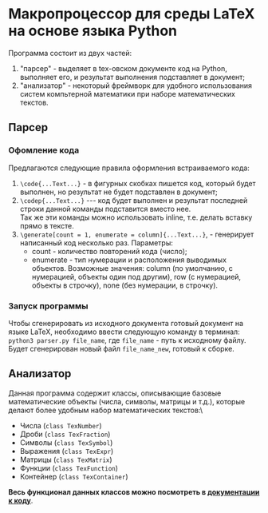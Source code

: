 # Макропроцессор для среды LaTeX на основе языка Python


Программа состоит из двух частей:
1) "парсер" - выделяет в tex-овском документе код на Python, выполняет его, и результат выполнения подставляет в документ;
2) "анализатор" - некоторый фреймворк для удобного использования систем компьтерной математики при наборе математических текстов.

## Парсер
### Офомление кода

Предлагаются следующие правила оформления встраиваемого кода:
1) `\code{...Text...}` - в фигурных скобках пишется код, который будет выполнен, но результат не будет подставлен в документ;
2) `\codep{...Text...}` --- код будет выполнен и результат последней строки данной команды подставится вместо нее.\
Так же эти команды можно использовать inline, т.е. делать вставку прямо в тексте.
3) `\generate[count = 1, enumerate = column]{...Text...}`, - генерирует написанный код несколько раз.
     Параметры: 
     + count - количество повторений кода (число);
     + enumerate - тип нумерации и расположения выводимых объектов. Возможные значения: column (по умолчанию, с нумерацией, объекты один под другим), row (с нумерацией, объекты в строчку), none (без нумерации, в строчку).

### Запуск программы

Чтобы сгенерировать из исходного документа готовый документ на языке LaTeX, необходимо ввести следующую команду в терминал:\
`python3 parser.py file_name`, где `file_name` - путь к исходному файлу.\
Будет сгенерирован новый файл `file_name_new`, готовый к сборке.

## Анализатор

Данная программа содержит классы, описывающие базовые математические объекты (числа, символы, матрицы и т.д.), которые делают более удобным набор математических текстов:\
* Числа (`class TexNumber`)
* Дроби (`class TexFraction`)
* Символы (`class TexSymbol`)
* Выражения (`class TexExpr`)
* Матрицы (`class TexMatrix`)
* Функции (`class TexFunction`)
* Контейнер (`class TexContainer`)

**Весь функционал данных классов можно посмотреть в [документации к коду](https://korolev-am.github.io/symbolic_tex_docs/index.html)**.
  

